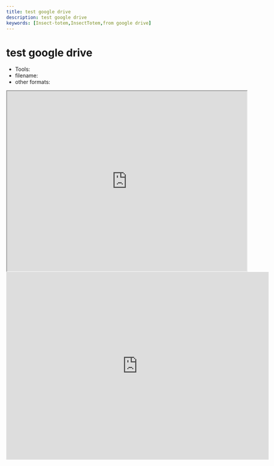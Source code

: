 ```yaml
---
title: test google drive
description: test google drive
keywords: [Insect-totem,InsectTotem,from google drive]
---
```


# test google drive

* Tools: 
* filename: 
* other formats: 


<iframe src="https://drive.google.com/file/d/1dwZEh-UW0Eh_JhT3vlKrl9oxPdWT3tzB/preview" width="640" height="480" allow="autoplay"></iframe>


<iframe src="https://drive.google.com/file/d/1dwZEh-UW0Eh_JhT3vlKrl9oxPdWT3tzB/preview" width="700px" height="500px" frameborder="0" scrolling="no"> </iframe>
